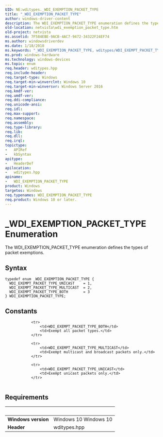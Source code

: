 ```yaml
---
UID: NE:wditypes._WDI_EXEMPTION_PACKET_TYPE
title: "_WDI_EXEMPTION_PACKET_TYPE"
author: windows-driver-content
description: The WDI_EXEMPTION_PACKET_TYPE enumeration defines the types of packet exemptions.
old-location: netvista\wdi_exemption_packet_type.htm
old-project: netvista
ms.assetid: 7F584EBE-9ACB-4AC7-9472-34322F24EF74
ms.author: windowsdriverdev
ms.date: 1/18/2018
ms.keywords: "_WDI_EXEMPTION_PACKET_TYPE, wditypes/WDI_EXEMPT_PACKET_TYPE_BOTH, WDI_EXEMPT_PACKET_TYPE_BOTH, wditypes/WDI_EXEMPT_PACKET_TYPE_UNICAST, WDI_EXEMPT_PACKET_TYPE_MULTICAST, WDI_EXEMPT_PACKET_TYPE_UNICAST, netvista.wdi_exemption_packet_type, WDI_EXEMPTION_PACKET_TYPE enumeration [Device and Driver Installation], wditypes/WDI_EXEMPT_PACKET_TYPE_MULTICAST, wditypes/WDI_EXEMPTION_PACKET_TYPE, WDI_EXEMPTION_PACKET_TYPE, netvista.wifi_exemption_packet_type"
ms.prod: windows-hardware
ms.technology: windows-devices
ms.topic: enum
req.header: wditypes.hpp
req.include-header: 
req.target-type: Windows
req.target-min-winverclnt: Windows 10
req.target-min-winversvr: Windows Server 2016
req.kmdf-ver: 
req.umdf-ver: 
req.ddi-compliance: 
req.unicode-ansi: 
req.idl: 
req.max-support: 
req.namespace: 
req.assembly: 
req.type-library: 
req.lib: 
req.dll: 
req.irql: 
topictype:
-	APIRef
-	kbSyntax
apitype:
-	HeaderDef
apilocation:
-	wditypes.hpp
apiname:
-	WDI_EXEMPTION_PACKET_TYPE
product: Windows
targetos: Windows
req.typenames: WDI_EXEMPTION_PACKET_TYPE
req.product: Windows 10 or later.
---
```


# _WDI_EXEMPTION_PACKET_TYPE Enumeration
The WDI_EXEMPTION_PACKET_TYPE enumeration defines the types of packet exemptions.

## Syntax
````
typedef enum _WDI_EXEMPTION_PACKET_TYPE { 
  WDI_EXEMPT_PACKET_TYPE_UNICAST    = 1,
  WDI_EXEMPT_PACKET_TYPE_MULTICAST  = 2,
  WDI_EXEMPT_PACKET_TYPE_BOTH       = 3
} WDI_EXEMPTION_PACKET_TYPE;
````

## Constants

<table>
            
                <tr>
                    <td>WDI_EXEMPT_PACKET_TYPE_BOTH</td>
                    <td>Exempt all packet types.</td>
                </tr>
            
                <tr>
                    <td>WDI_EXEMPT_PACKET_TYPE_MULTICAST</td>
                    <td>Exempt multicast and broadcast packets only.</td>
                </tr>
            
                <tr>
                    <td>WDI_EXEMPT_PACKET_TYPE_UNICAST</td>
                    <td>Exempt unicast packets only.</td>
                </tr>
</table>


## Requirements
| &nbsp; | &nbsp; |
| ---- |:---- |
| **Windows version** | Windows 10 Windows 10 |
| **Header** | wditypes.hpp |